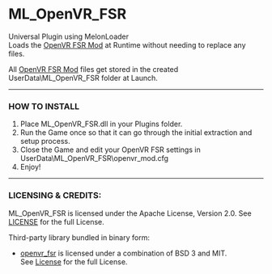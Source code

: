# ML_OpenVR_FSR
Universal Plugin using MelonLoader  
Loads the [OpenVR FSR Mod](https://github.com/fholger/openvr_fsr) at Runtime without needing to replace any files.

All [OpenVR FSR Mod](https://github.com/fholger/openvr_fsr) files get stored in the created UserData\ML_OpenVR_FSR folder at Launch.

---

### HOW TO INSTALL

1) Place ML_OpenVR_FSR.dll in your Plugins folder.
2) Run the Game once so that it can go through the initial extraction and setup process.
3) Close the Game and edit your OpenVR FSR settings in UserData\ML_OpenVR_FSR\openvr_mod.cfg
4) Enjoy!

---

### LICENSING & CREDITS:

ML_OpenVR_FSR is licensed under the Apache License, Version 2.0. See [LICENSE](https://github.com/HerpDerpinstine/ML_OpenVR_FSR/blob/master/LICENSE.md) for the full License.

Third-party library bundled in binary form:
- [openvr_fsr](https://github.com/fholger/openvr_fsr) is licensed under a combination of BSD 3 and MIT.  
See [License](https://github.com/fholger/openvr_fsr/blob/fsr/LICENSE) for the full License.
